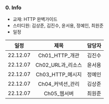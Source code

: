 ### 0. Info
- 교재: HTTP 완벽가이드
- 스터디원: 김상준, 김진수, 윤서용, 정예인, 최원준
- 일정

| 일정  | 제목  | 담당자        |
|:---:|:---:|:---------:|
|22.12.07   |Ch01_HTTP_개관  |김진수|
|22.12.07   |Ch02_URL과_리소스  |윤서용 |
|22.12.07   |Ch03_HTTP_메시지  |정예인 |
|22.12.07   |Ch04_커넥션_관리  |김상준 |
|22.12.07   |Ch05_웹서버  |최원준 |